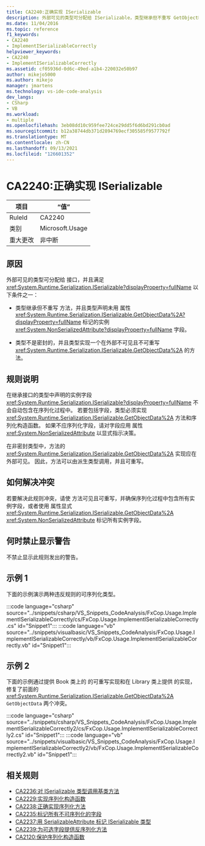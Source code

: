 ```yaml
---
title: CA2240:正确实现 ISerializable
description: 外部可见的类型可分配给 ISerializable，类型继承但不重写 GetObjectData，并且类型声明的实例字段未标记为 System.NonSerializedAttribute 属性;或者，类型不是密封的，并且类型实现一个在外部不可见且不可重写的 GetObjectData 方法。
ms.date: 11/04/2016
ms.topic: reference
f1_keywords:
- CA2240
- ImplementISerializableCorrectly
helpviewer_keywords:
- CA2240
- ImplementISerializableCorrectly
ms.assetid: cf05936d-0d6c-49ed-a1b4-220032e50b97
author: mikejo5000
ms.author: mikejo
manager: jmartens
ms.technology: vs-ide-code-analysis
dev_langs:
- CSharp
- VB
ms.workload:
- multiple
ms.openlocfilehash: 3eb08dd10c959fee724ce29dd5f6d6bd291cb0ad
ms.sourcegitcommit: b12a38744db371d2894769ecf305585f9577792f
ms.translationtype: MT
ms.contentlocale: zh-CN
ms.lasthandoff: 09/13/2021
ms.locfileid: "126601352"
---
```

# <a name="ca2240-implement-iserializable-correctly"></a>CA2240:正确实现 ISerializable

|项目|“值”|
|-|-|
|RuleId|CA2240|
|类别|Microsoft.Usage|
|重大更改|非中断|

## <a name="cause"></a>原因

外部可见的类型可分配给 接口，并且满足 <xref:System.Runtime.Serialization.ISerializable?displayProperty=fullName> 以下条件之一：

- 类型继承但不重写 方法，并且类型声明未用 属性 <xref:System.Runtime.Serialization.ISerializable.GetObjectData%2A?displayProperty=fullName> 标记的实例 <xref:System.NonSerializedAttribute?displayProperty=fullName> 字段。

- 类型不是密封的，并且类型实现一个在外部不可见且不可重写 <xref:System.Runtime.Serialization.ISerializable.GetObjectData%2A> 的方法。

## <a name="rule-description"></a>规则说明
在继承接口的类型中声明的实例字段 <xref:System.Runtime.Serialization.ISerializable?displayProperty=fullName> 不会自动包含在序列化过程中。 若要包括字段，类型必须实现 <xref:System.Runtime.Serialization.ISerializable.GetObjectData%2A> 方法和序列化构造函数。 如果不应序列化字段，请对字段应用 属性 <xref:System.NonSerializedAttribute> 以显式指示决策。

在非密封类型中，方法的 <xref:System.Runtime.Serialization.ISerializable.GetObjectData%2A> 实现应在外部可见。 因此，方法可以由派生类型调用，并且可重写。

## <a name="how-to-fix-violations"></a>如何解决冲突
若要解决此规则冲突，请使 方法可见且可重写，并确保序列化过程中包含所有实例字段，或者使用 属性显式 <xref:System.Runtime.Serialization.ISerializable.GetObjectData%2A> <xref:System.NonSerializedAttribute> 标记所有实例字段。

## <a name="when-to-suppress-warnings"></a>何时禁止显示警告
不禁止显示此规则发出的警告。

## <a name="example-1"></a>示例 1
下面的示例演示两种违反规则的可序列化类型。

:::code language="csharp" source="../snippets/csharp/VS_Snippets_CodeAnalysis/FxCop.Usage.ImplementISerializableCorrectly/cs/FxCop.Usage.ImplementISerializableCorrectly.cs" id="Snippet1":::
:::code language="vb" source="../snippets/visualbasic/VS_Snippets_CodeAnalysis/FxCop.Usage.ImplementISerializableCorrectly/vb/FxCop.Usage.ImplementISerializableCorrectly.vb" id="Snippet1":::

## <a name="example-2"></a>示例 2
下面的示例通过提供 Book 类上的 的可重写实现和在 Library 类上提供 的实现，修复了前面的 <xref:System.Runtime.Serialization.ISerializable.GetObjectData%2A> `GetObjectData` 两个冲突。

:::code language="csharp" source="../snippets/csharp/VS_Snippets_CodeAnalysis/FxCop.Usage.ImplementISerializableCorrectly2/cs/FxCop.Usage.ImplementISerializableCorrectly2.cs" id="Snippet1":::
:::code language="vb" source="../snippets/visualbasic/VS_Snippets_CodeAnalysis/FxCop.Usage.ImplementISerializableCorrectly2/vb/FxCop.Usage.ImplementISerializableCorrectly2.vb" id="Snippet1":::


## <a name="related-rules"></a>相关规则

- [CA2236:对 ISerializable 类型调用基类方法](../code-quality/ca2236.md)
- [CA2229:实现序列化构造函数](/dotnet/fundamentals/code-analysis/quality-rules/ca2229)
- [CA2238:正确实现序列化方法](../code-quality/ca2238.md)
- [CA2235:标记所有不可序列化的字段](/dotnet/fundamentals/code-analysis/quality-rules/ca2235)
- [CA2237:用 SerializableAttribute 标记 ISerializable 类型](/dotnet/fundamentals/code-analysis/quality-rules/ca2237)
- [CA2239:为可选字段提供反序列化方法](../code-quality/ca2239.md)
- [CA2120:保护序列化构造函数](../code-quality/ca2120.md)
